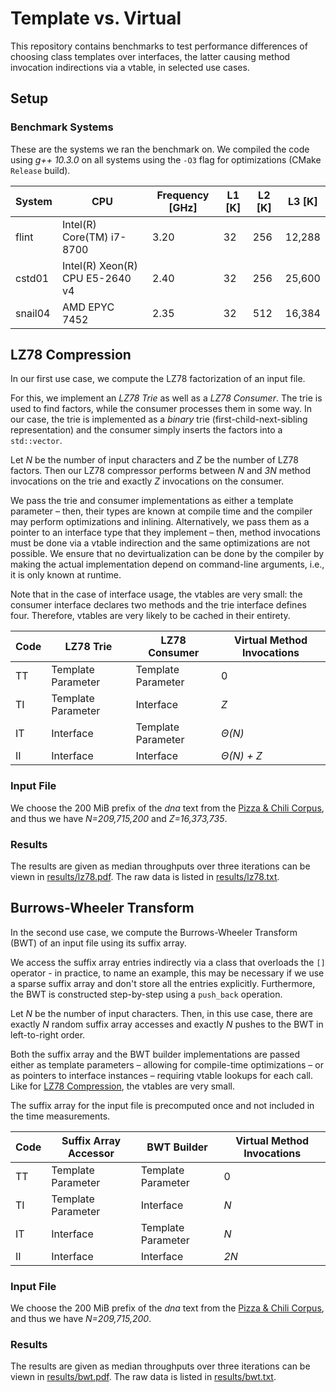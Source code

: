 # Template vs. Virtual

This repository contains benchmarks to test performance differences of choosing class templates over interfaces, the latter causing method invocation indirections via a vtable, in selected use cases.

## Setup

### Benchmark Systems

These are the systems we ran the benchmark on. We compiled the code using *g++ 10.3.0* on all systems using the `-O3` flag for optimizations (CMake `Release` build).

| System  | CPU                             | Frequency [GHz] | L1 [K] | L2 [K] | L3 [K] |
| ------- | ------------------------------- | --------------- | ------ | ------ | ------ |
| flint   | Intel(R) Core(TM) i7-8700       | 3.20            | 32     | 256    | 12,288 |
| cstd01  | Intel(R) Xeon(R) CPU E5-2640 v4 | 2.40            | 32     | 256    | 25,600 |
| snail04 | AMD EPYC 7452                   | 2.35            | 32     | 512    | 16,384 |

## LZ78 Compression

In our first use case, we compute the LZ78 factorization of an input file.

For this, we implement an *LZ78 Trie* as well as a *LZ78 Consumer*. The trie is used to find factors, while the consumer processes them in some way. In our case, the trie is implemented as a *binary* trie (first-child-next-sibling representation) and the consumer simply inserts the factors into a `std::vector`.

Let *N* be the number of input characters and *Z* be the number of LZ78 factors. Then our LZ78 compressor performs between *N* and *3N* method invocations on the trie and exactly *Z* invocations on the consumer.

We pass the trie and consumer implementations as either a template parameter &ndash; then, their types are known at compile time and the compiler may perform optimizations and inlining. Alternatively, we pass them as a pointer to an interface type that they implement &ndash; then, method invocations must be done via a vtable indirection and the same optimizations are not possible. We ensure that no devirtualization can be done by the compiler by making the actual implementation depend on command-line arguments, i.e., it is only known at runtime.

Note that in the case of interface usage, the vtables are very small: the consumer interface declares two methods and the trie interface defines four. Therefore, vtables are very likely to be cached in their entirety.

| Code | LZ78 Trie          | LZ78 Consumer      | Virtual Method Invocations |
| ---- | ------------------ | ------------------ | -------------------------- |
| TT   | Template Parameter | Template Parameter | 0                          |
| TI   | Template Parameter | Interface          | *Z*                        |
| IT   | Interface          | Template Parameter | *Θ(N)*                     |
| II   | Interface          | Interface          | *Θ(N) + Z*                 |

### Input File

We choose the 200 MiB prefix of the *dna* text from the [Pizza & Chili Corpus](http://pizzachili.dcc.uchile.cl/), and thus we have *N=209,715,200* and *Z=16,373,735*.

### Results

The results are given as median throughputs over three iterations can be viewn in [results/lz78.pdf](results/lz78.pdf). The raw data is listed in [results/lz78.txt](results/lz78.txt).

## Burrows-Wheeler Transform

In the second use case, we compute the Burrows-Wheeler Transform (BWT) of an input file using its suffix array.

We access the suffix array entries indirectly via a class that overloads the `[]` operator - in practice, to name an example, this may be necessary if we use a sparse suffix array and don't store all the entries explicitly. Furthermore, the BWT is constructed step-by-step using a `push_back` operation.

Let *N* be the number of input characters. Then, in this use case, there are exactly *N* random suffix array accesses and exactly *N* pushes to the BWT in left-to-right order.

Both the suffix array and the BWT builder implementations are passed either as template parameters &ndash; allowing for compile-time optimizations &ndash; or as pointers to interface instances &ndash; requiring vtable lookups for each call. Like for [LZ78 Compression](#lz78-compression), the vtables are very small.

The suffix array for the input file is precomputed once and not included in the time measurements.

| Code | Suffix Array Accessor | BWT Builder        | Virtual Method Invocations |
| ---- | --------------------- | ------------------ | -------------------------- |
| TT   | Template Parameter    | Template Parameter | 0                          |
| TI   | Template Parameter    | Interface          | *N*                        |
| IT   | Interface             | Template Parameter | *N*                        |
| II   | Interface             | Interface          | *2N*                       |

### Input File

We choose the 200 MiB prefix of the *dna* text from the [Pizza & Chili Corpus](http://pizzachili.dcc.uchile.cl/), and thus we have *N=209,715,200*.

### Results

The results are given as median throughputs over three iterations can be viewn in [results/bwt.pdf](results/bwt.pdf). The raw data is listed in [results/bwt.txt](results/bwt.txt).
